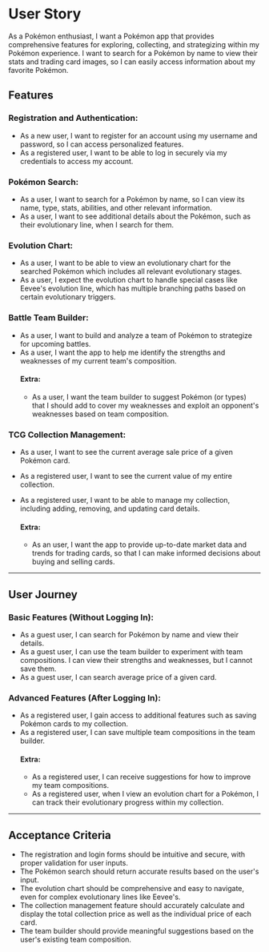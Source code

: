 # User Story
As a Pokémon enthusiast, I want a Pokémon app that provides comprehensive features for exploring, collecting, and strategizing within my Pokémon experience. I want to search for a Pokémon by name to view their stats and trading card images, so I can easily access information about my favorite Pokémon.


## Features
### Registration and Authentication:
- As a new user, I want to register for an account using my username and password, so I can access personalized features.
- As a registered user, I want to be able to log in securely via my credentials to access my account.

### Pokémon Search:
- As a user, I want to search for a Pokémon by name, so I can view its name, type, stats, abilities, and other relevant information.
- As a user, I want to see additional details about the Pokémon, such as their evolutionary line, when I search for them.

### Evolution Chart:
- As a user, I want to be able to view an evolutionary chart for the searched Pokémon which includes all relevant evolutionary stages.
- As a user, I expect the evolution chart to handle special cases like Eevee's evolution line, which has multiple branching paths based on certain evolutionary triggers.

### Battle Team Builder:
- As a user, I want to build and analyze a team of Pokémon to strategize for upcoming battles.
- As a user, I want the app to help me identify the strengths and weaknesses of my current team's composition.
    #### Extra:
    - As a user, I want the team builder to suggest Pokémon (or types) that I should add to cover my weaknesses and exploit an opponent's weaknesses based on team composition.

### TCG Collection Management:
- As a user, I want to see the current average sale price of a given Pokémon card.
- As a registered user, I want to see the current value of my entire collection.
- As a registered user, I want to be able to manage my collection, including adding, removing, and updating card details.

    #### Extra:
    - As an user, I want the app to provide up-to-date market data and trends for trading cards, so that I can make informed decisions about buying and selling cards.
---

## User Journey
### Basic Features (Without Logging In):
- As a guest user, I can search for Pokémon by name and view their details.
- As a guest user, I can use the team builder to experiment with team compositions. I can view their strengths and weaknesses, but I cannot save them.
- As a guest user, I can search average price of a given card.

### Advanced Features (After Logging In):
- As a registered user, I gain access to additional features such as saving Pokémon cards to my collection.
- As a registered user, I can save multiple team compositions in the team builder.
    #### Extra:
    - As a registered user, I can receive suggestions for how to improve my team compositions.
    - As a registered user, when I view an evolution chart for a Pokémon, I can track their evolutionary progress within my collection.
---

## Acceptance Criteria
- The registration and login forms should be intuitive and secure, with proper validation for user inputs.
- The Pokémon search should return accurate results based on the user's input.
- The evolution chart should be comprehensive and easy to navigate, even for complex evolutionary lines like Eevee's.
- The collection management feature should accurately calculate and display the total collection price as well as the individual price of each card.
- The team builder should provide meaningful suggestions based on the user's existing team composition.